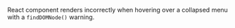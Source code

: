 React component renders incorrectly when hovering over a collapsed menu with a `findDOMNode()` warning.
